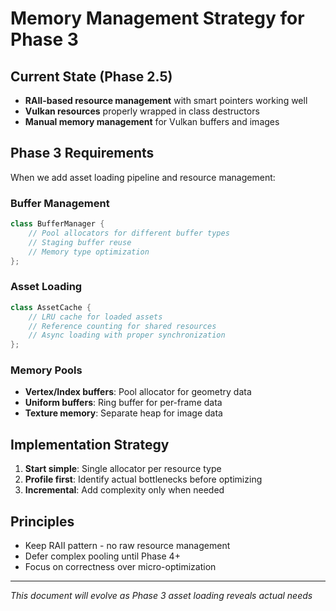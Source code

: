 # Memory Management Strategy for Phase 3

## Current State (Phase 2.5)
- **RAII-based resource management** with smart pointers working well
- **Vulkan resources** properly wrapped in class destructors
- **Manual memory management** for Vulkan buffers and images

## Phase 3 Requirements
When we add asset loading pipeline and resource management:

### Buffer Management
```cpp
class BufferManager {
    // Pool allocators for different buffer types
    // Staging buffer reuse
    // Memory type optimization
};
```

### Asset Loading
```cpp
class AssetCache {
    // LRU cache for loaded assets
    // Reference counting for shared resources
    // Async loading with proper synchronization
};
```

### Memory Pools
- **Vertex/Index buffers**: Pool allocator for geometry data
- **Uniform buffers**: Ring buffer for per-frame data  
- **Texture memory**: Separate heap for image data

## Implementation Strategy
1. **Start simple**: Single allocator per resource type
2. **Profile first**: Identify actual bottlenecks before optimizing
3. **Incremental**: Add complexity only when needed

## Principles
- Keep RAII pattern - no raw resource management
- Defer complex pooling until Phase 4+ 
- Focus on correctness over micro-optimization

---
*This document will evolve as Phase 3 asset loading reveals actual needs*